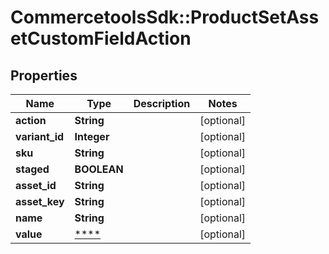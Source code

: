 # CommercetoolsSdk::ProductSetAssetCustomFieldAction

## Properties
Name | Type | Description | Notes
------------ | ------------- | ------------- | -------------
**action** | **String** |  | [optional] 
**variant_id** | **Integer** |  | [optional] 
**sku** | **String** |  | [optional] 
**staged** | **BOOLEAN** |  | [optional] 
**asset_id** | **String** |  | [optional] 
**asset_key** | **String** |  | [optional] 
**name** | **String** |  | [optional] 
**value** | [****](.md) |  | [optional] 

